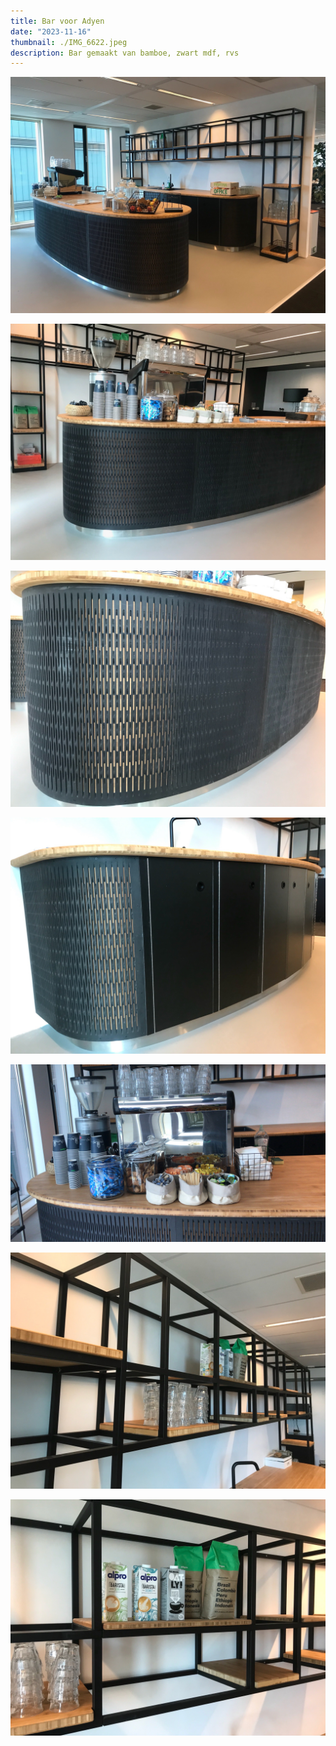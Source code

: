 ```yaml
---
title: Bar voor Adyen
date: "2023-11-16"
thumbnail: ./IMG_6622.jpeg
description: Bar gemaakt van bamboe, zwart mdf, rvs
---
```


![](IMG_6615.jpeg)

![](IMG_6618.jpeg)

![](IMG_6625.jpeg)

![](IMG_6630.jpeg)

![](D1E3BA22-C03B-4B72-A2C1-D12AB66F2A4C.jpeg)

![](IMG_6633.jpeg)

![](IMG_6635.jpeg)
